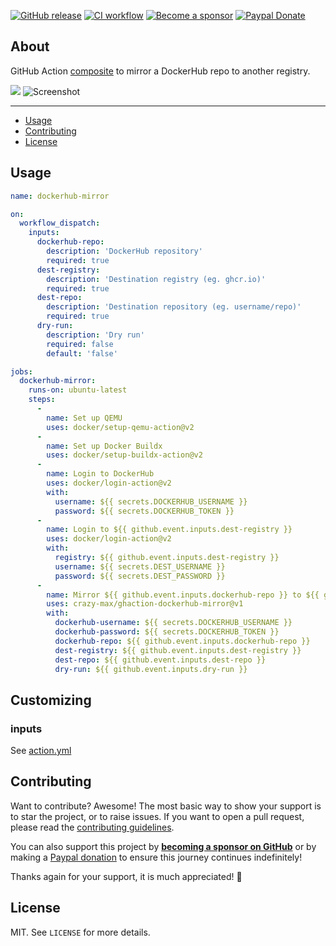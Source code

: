[![GitHub release](https://img.shields.io/github/release/crazy-max/ghaction-dockerhub-mirror.svg?style=flat-square)](https://github.com/crazy-max/ghaction-dockerhub-mirror/releases/latest)
[![CI workflow](https://img.shields.io/github/actions/workflow/status/crazy-max/ghaction-dockerhub-mirror/ci.yml?branch=master&label=ci&logo=github&style=flat-square)](https://github.com/crazy-max/ghaction-dockerhub-mirror/actions?workflow=test)
[![Become a sponsor](https://img.shields.io/badge/sponsor-crazy--max-181717.svg?logo=github&style=flat-square)](https://github.com/sponsors/crazy-max)
[![Paypal Donate](https://img.shields.io/badge/donate-paypal-00457c.svg?logo=paypal&style=flat-square)](https://www.paypal.me/crazyws)

## About

GitHub Action [composite](https://docs.github.com/en/actions/creating-actions/creating-a-composite-run-steps-action)
to mirror a DockerHub repo to another registry.

![](.github/workflow_dispatch.png) ![Screenshot](.github/screenshot.png)

___

* [Usage](#usage)
* [Contributing](#contributing)
* [License](#license)

## Usage

```yaml
name: dockerhub-mirror

on:
  workflow_dispatch:
    inputs:
      dockerhub-repo:
        description: 'DockerHub repository'
        required: true
      dest-registry:
        description: 'Destination registry (eg. ghcr.io)'
        required: true
      dest-repo:
        description: 'Destination repository (eg. username/repo)'
        required: true
      dry-run:
        description: 'Dry run'
        required: false
        default: 'false'

jobs:
  dockerhub-mirror:
    runs-on: ubuntu-latest
    steps:
      -
        name: Set up QEMU
        uses: docker/setup-qemu-action@v2
      -
        name: Set up Docker Buildx
        uses: docker/setup-buildx-action@v2
      -
        name: Login to DockerHub
        uses: docker/login-action@v2
        with:
          username: ${{ secrets.DOCKERHUB_USERNAME }}
          password: ${{ secrets.DOCKERHUB_TOKEN }}
      -
        name: Login to ${{ github.event.inputs.dest-registry }}
        uses: docker/login-action@v2
        with:
          registry: ${{ github.event.inputs.dest-registry }}
          username: ${{ secrets.DEST_USERNAME }}
          password: ${{ secrets.DEST_PASSWORD }}
      -
        name: Mirror ${{ github.event.inputs.dockerhub-repo }} to ${{ github.event.inputs.dest-registry }}/${{ github.event.inputs.dest-repo }}
        uses: crazy-max/ghaction-dockerhub-mirror@v1
        with:
          dockerhub-username: ${{ secrets.DOCKERHUB_USERNAME }}
          dockerhub-password: ${{ secrets.DOCKERHUB_TOKEN }}
          dockerhub-repo: ${{ github.event.inputs.dockerhub-repo }}
          dest-registry: ${{ github.event.inputs.dest-registry }}
          dest-repo: ${{ github.event.inputs.dest-repo }}
          dry-run: ${{ github.event.inputs.dry-run }}
```

## Customizing

### inputs

See [action.yml](action.yml)

## Contributing

Want to contribute? Awesome! The most basic way to show your support is to star the project, or to raise issues. If
you want to open a pull request, please read the [contributing guidelines](.github/CONTRIBUTING.md).

You can also support this project by [**becoming a sponsor on GitHub**](https://github.com/sponsors/crazy-max) or by
making a [Paypal donation](https://www.paypal.me/crazyws) to ensure this journey continues indefinitely!

Thanks again for your support, it is much appreciated! :pray:

## License

MIT. See `LICENSE` for more details.

